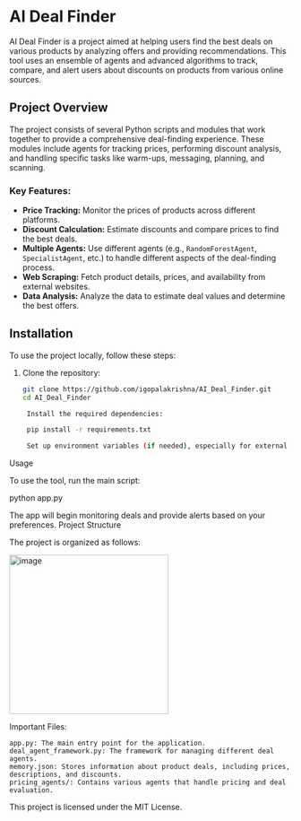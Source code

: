 # AI Deal Finder

AI Deal Finder is a project aimed at helping users find the best deals on various products by analyzing offers and providing recommendations. This tool uses an ensemble of agents and advanced algorithms to track, compare, and alert users about discounts on products from various online sources.

## Project Overview

The project consists of several Python scripts and modules that work together to provide a comprehensive deal-finding experience. These modules include agents for tracking prices, performing discount analysis, and handling specific tasks like warm-ups, messaging, planning, and scanning.

### Key Features:
- **Price Tracking:** Monitor the prices of products across different platforms.
- **Discount Calculation:** Estimate discounts and compare prices to find the best deals.
- **Multiple Agents:** Use different agents (e.g., `RandomForestAgent`, `SpecialistAgent`, etc.) to handle different aspects of the deal-finding process.
- **Web Scraping:** Fetch product details, prices, and availability from external websites.
- **Data Analysis:** Analyze the data to estimate deal values and determine the best offers.

## Installation

To use the project locally, follow these steps:

1. Clone the repository:

   ```bash
   git clone https://github.com/igopalakrishna/AI_Deal_Finder.git
   cd AI_Deal_Finder

    Install the required dependencies:

    pip install -r requirements.txt

    Set up environment variables (if needed), especially for external APIs or services.

Usage

To use the tool, run the main script:

python app.py

The app will begin monitoring deals and provide alerts based on your preferences.
Project Structure

The project is organized as follows:

<img width="284" alt="image" src="https://github.com/user-attachments/assets/dff01a6d-1465-4760-ae6a-ef5db472d277" />


Important Files:

    app.py: The main entry point for the application.
    deal_agent_framework.py: The framework for managing different deal agents.
    memory.json: Stores information about product deals, including prices, descriptions, and discounts.
    pricing_agents/: Contains various agents that handle pricing and deal evaluation.

This project is licensed under the MIT License.
